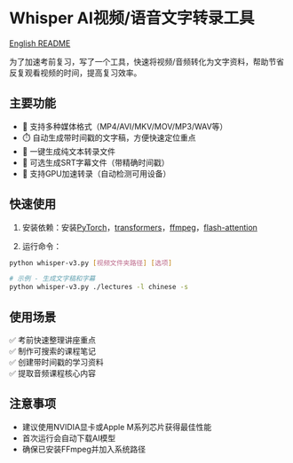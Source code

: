 # Whisper AI视频/语音文字转录工具

[English README](README_en.md) 

为了加速考前复习，写了一个工具，快速将视频/音频转化为文字资料，帮助节省反复观看视频的时间，提高复习效率。

## 主要功能

- 🎥 支持多种媒体格式（MP4/AVI/MKV/MOV/MP3/WAV等）
- ⏱️ 自动生成带时间戳的文字稿，方便快速定位重点
- 📝 一键生成纯文本转录文件
- 📜 可选生成SRT字幕文件（带精确时间戳）
- 🚀 支持GPU加速转录（自动检测可用设备）

## 快速使用

1. 安装依赖：安装[PyTorch](https://pytorch.org/get-started/locally/)，[transformers](https://huggingface.co/docs/transformers/installation)，[ffmpeg](https://ffmpeg.org/download.html)，[flash-attention](https://github.com/Dao-AILab/flash-attention)

2. 运行命令：
```bash
python whisper-v3.py [视频文件夹路径] [选项]

# 示例 - 生成文字稿和字幕
python whisper-v3.py ./lectures -l chinese -s
```

## 使用场景

✅ 考前快速整理讲座重点  
✅ 制作可搜索的课程笔记  
✅ 创建带时间戳的学习资料  
✅ 提取音频课程核心内容

## 注意事项

- 建议使用NVIDIA显卡或Apple M系列芯片获得最佳性能
- 首次运行会自动下载AI模型
- 确保已安装FFmpeg并加入系统路径